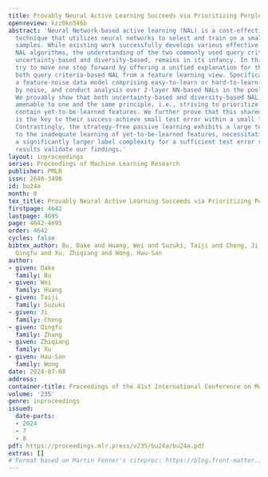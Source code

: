 ```yaml
---
title: Provably Neural Active Learning Succeeds via Prioritizing Perplexing Samples
openreview: kzz0kn546b
abstract: 'Neural Network-based active learning (NAL) is a cost-effective data selection
  technique that utilizes neural networks to select and train on a small subset of
  samples. While existing work successfully develops various effective or theory-justified
  NAL algorithms, the understanding of the two commonly used query criteria of NAL:
  uncertainty-based and diversity-based, remains in its infancy. In this work, we
  try to move one step forward by offering a unified explanation for the success of
  both query criteria-based NAL from a feature learning view. Specifically, we consider
  a feature-noise data model comprising easy-to-learn or hard-to-learn features disrupted
  by noise, and conduct analysis over 2-layer NN-based NALs in the pool-based scenario.
  We provably show that both uncertainty-based and diversity-based NAL are inherently
  amenable to one and the same principle, i.e., striving to prioritize samples that
  contain yet-to-be-learned features. We further prove that this shared principle
  is the key to their success-achieve small test error within a small labeled set.
  Contrastingly, the strategy-free passive learning exhibits a large test error due
  to the inadequate learning of yet-to-be-learned features, necessitating resort to
  a significantly larger label complexity for a sufficient test error reduction. Experimental
  results validate our findings.'
layout: inproceedings
series: Proceedings of Machine Learning Research
publisher: PMLR
issn: 2640-3498
id: bu24a
month: 0
tex_title: Provably Neural Active Learning Succeeds via Prioritizing Perplexing Samples
firstpage: 4642
lastpage: 4695
page: 4642-4695
order: 4642
cycles: false
bibtex_author: Bu, Dake and Huang, Wei and Suzuki, Taiji and Cheng, Ji and Zhang,
  Qingfu and Xu, Zhiqiang and Wong, Hau-San
author:
- given: Dake
  family: Bu
- given: Wei
  family: Huang
- given: Taiji
  family: Suzuki
- given: Ji
  family: Cheng
- given: Qingfu
  family: Zhang
- given: Zhiqiang
  family: Xu
- given: Hau-San
  family: Wong
date: 2024-07-08
address:
container-title: Proceedings of the 41st International Conference on Machine Learning
volume: '235'
genre: inproceedings
issued:
  date-parts:
  - 2024
  - 7
  - 8
pdf: https://proceedings.mlr.press/v235/bu24a/bu24a.pdf
extras: []
# Format based on Martin Fenner's citeproc: https://blog.front-matter.io/posts/citeproc-yaml-for-bibliographies/
---
```

